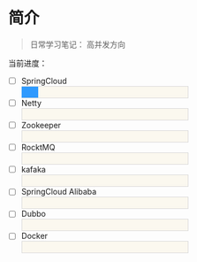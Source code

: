 # 简介
> 日常学习笔记：
> 高并发方向

当前进度：
- [ ] SpringCloud
    <div style="width: 300px;height:20px;background:#FBF8EF;border:solid 1px;border-radius: 0;border-color:#D8D8D8;">
        <div style="width:10%;height:100%;margin-left:-1px;background:#2E9AFE;border-radius: 0"></div>
    </div>
- [ ] Netty
    <div style="width: 300px;height:20px;background:#FBF8EF;border:solid 1px;border-radius: 0;border-color:#D8D8D8;">
        <div style="width:0%;height:100%;margin-left:-1px;background:#2E9AFE;border-radius: 0"></div>
    </div>
- [ ] Zookeeper
    <div style="width: 300px;height:20px;background:#FBF8EF;border:solid 1px;border-radius: 0;border-color:#D8D8D8;">
        <div style="width:0%;height:100%;margin-left:-1px;background:#2E9AFE;border-radius: 0"></div>
    </div>
- [ ] RocktMQ
    <div style="width: 300px;height:20px;background:#FBF8EF;border:solid 1px;border-radius: 0;border-color:#D8D8D8;">
        <div style="width:0%;height:100%;margin-left:-1px;background:#2E9AFE;border-radius: 0"></div>
    </div>
- [ ] kafaka
    <div style="width: 300px;height:20px;background:#FBF8EF;border:solid 1px;border-radius: 0;border-color:#D8D8D8;">
        <div style="width:0%;height:100%;margin-left:-1px;background:#2E9AFE;border-radius: 0"></div>
    </div>
- [ ] SpringCloud Alibaba
    <div style="width: 300px;height:20px;background:#FBF8EF;border:solid 1px;border-radius: 0;border-color:#D8D8D8;">
        <div style="width:0%;height:100%;margin-left:-1px;background:#2E9AFE;border-radius: 0"></div>
    </div>
- [ ] Dubbo
    <div style="width: 300px;height:20px;background:#FBF8EF;border:solid 1px;border-radius: 0;border-color:#D8D8D8;">
        <div style="width:0%;height:100%;margin-left:-1px;background:#2E9AFE;border-radius: 0"></div>
    </div>
- [ ] Docker
    <div style="width: 300px;height:20px;background:#FBF8EF;border:solid 1px;border-radius: 0;border-color:#D8D8D8;">
        <div style="width:0%;height:100%;margin-left:-1px;background:#2E9AFE;border-radius: 0"></div>
    </div>
